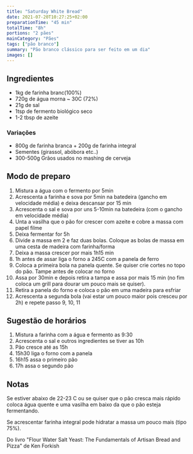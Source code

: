 ```yaml
---
title: "Saturday White Bread"
date: 2021-07-20T10:27:25+02:00
preparationTime: "45 min"
totalTime: "8h"
portions: "2 pães"
mainCategory: "Pães"
tags: ["pão branco"]
summary: "Pão branco clássico para ser feito em um dia"
images: []
---
```


## Ingredientes

* 1kg de farinha branc(100%)
* 720g de água morna ~ 30C (72%)
* 21g de sal
* 1tsp de fermento biológico seco
* 1-2 tbsp de azeite

### Varia&ccedil;ões

* 800g de farinha branca + 200g de farinha integral
* Sementes (girassol, abóbora etc..)
* 300-500g Grãos usados no mashing de cerveja

## Modo de preparo

1. Mistura a água com o fermento por 5min
2. Acrescenta a farinha e sova por 5min na batedeira (gancho em velocidade média) e deixa descansar por 15 min
3. Acrescenta o sal e sova por uns 5-10min na batedeira (com o gancho em velocidade média)
4. Unta a vasilha que o pão for crescer com azeite e cobre a massa com papel filme
5. Deixa fermentar for 5h
6. Divide a massa em 2 e faz duas bolas. Coloque as bolas de massa em uma cesta de madeira com farinha/forma
7. Deixa a massa crescer por mais 1h15 min 
8. 1h antes de assar liga o forno a 245C com a panela de ferro
9. Coloca a primeira bola na panela quente. Se quiser crie cortes no topo do pão. Tampe antes de colocar no forno
10. Assa por 30min e depois retira a tampa e assa por mais 15 min (no fim coloca um grill para dourar um pouco mais se quiser).
11. Retira a panela do forno e coloca o pão em uma madeira para esfriar
12. Acrescenta a segunda bola (vai estar um pouco maior pois cresceu por 2h) e repete passo 9, 10, 11

## Sugestão de horários

1. Mistura a farinha com a água e fermento as 9:30
2. Acrescenta o sal e outros ingredientes se tiver as 10h
3. Pão cresce até as 15h
4. 15h30 liga o forno com a panela
5. 16h15 assa o primeiro pão
6. 17h assa o segundo pão

## Notas

Se estiver abaixo de 22-23 C ou se quiser que o pão cresca mais rápido coloca água quente e uma vasilha em baixo da que o pão esteja fermentando.

Se acrescentar farinha integral pode hidratar a massa um pouco mais (tipo 75%).

Do livro "Flour Water Salt Yeast: The Fundamentals of Artisan Bread and Pizza" de Ken Forkish
